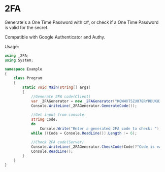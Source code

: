 # 2FA
Generate's a One Time Password with c#,
or check if a One Time Password is valid for the secret.

Compatible with Google Authenticator and Authy.

Usage:
```cs
using _2FA;
using System;

namespace Example
{
    class Program
    {
        static void Main(string[] args)
        {
            //Generate 2FA code(Client)
            var _2FAGenerator = new _2FAGenerator("KQW4XT5ZUO7ERYRDUKU32FRMSSBDKFBU");
            Console.WriteLine(_2FAGenerator.GenerateCode());
            
            //Get input from console.
            string Code;
            do
                Console.Write("Enter a generated 2FA code to check: ");
            while ((Code = Console.ReadLine()).Length != 6);

            //Check 2FA code(Server)
            Console.WriteLine(_2FAGenerator.CheckCode(Code)?"Code is valid.":"Code is invalid.");
            Console.ReadLine();
        }
    }        
}
```
